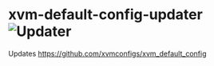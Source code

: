 # xvm-default-config-updater ![Updater](https://github.com/xvmconfigs/xvm-default-config-updater/workflows/Updater/badge.svg)

Updates https://github.com/xvmconfigs/xvm_default_config
